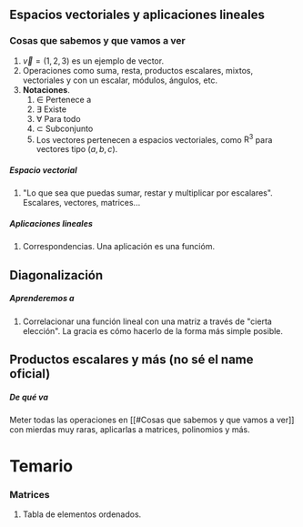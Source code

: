 ## Espacios vectoriales y aplicaciones lineales
### Cosas que sabemos y que vamos a ver
1. $\vec{v} = (1,2,3)$ es un ejemplo de vector.
2. Operaciones como suma, resta, productos escalares, mixtos, vectoriales y con un escalar, módulos, ángulos, etc.
3. **Notaciones**.
	1. $\in$ Pertenece a
	2. $\exists$ Existe
	3. $\forall$ Para todo
	4. $\subset$ Subconjunto
	5. Los vectores pertenecen a espacios vectoriales, como $\mathrm{R}^3$ para vectores tipo $(a,b,c)$.
##### Espacio vectorial
1. "Lo que sea que puedas sumar, restar y multiplicar por escalares". Escalares, vectores, matrices...
##### Aplicaciones lineales
1. Correspondencias. Una aplicación es una funcióm.

## Diagonalización
##### Aprenderemos a
1. Correlacionar una función lineal con una matriz a través de "cierta elección". La gracia es cómo hacerlo de la forma más simple posible.

## Productos escalares y más (no sé el name oficial)
##### De qué va
Meter todas las operaciones en [[#Cosas que sabemos y que vamos a ver]] con mierdas muy raras, aplicarlas a matrices, polinomios y más.

# Temario
### Matrices
1. Tabla de elementos ordenados.